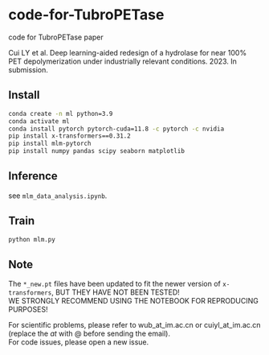 # code-for-TubroPETase

code for TubroPETase paper

Cui LY et al. Deep learning-aided redesign of a hydrolase for near 100% PET depolymerization under industrially relevant conditions. 2023. In submission.

## Install

```bash
conda create -n ml python=3.9
conda activate ml
conda install pytorch pytorch-cuda=11.8 -c pytorch -c nvidia
pip install x-transformers==0.31.2 
pip install mlm-pytorch
pip install numpy pandas scipy seaborn matplotlib
```

## Inference
see `mlm_data_analysis.ipynb`.

## Train
```bash
python mlm.py
```

## Note
The `*_new.pt` files have been updated to fit the newer version of `x-transformers`, BUT THEY HAVE NOT BEEN TESTED!  
WE STRONGLY RECOMMEND USING THE NOTEBOOK FOR REPRODUCING PURPOSES!

For scientific problems, please refer to wub_at_im.ac.cn or cuiyl_at_im.ac.cn (replace the _at_ with @ before sending the email).  
For code issues, please open a new issue.